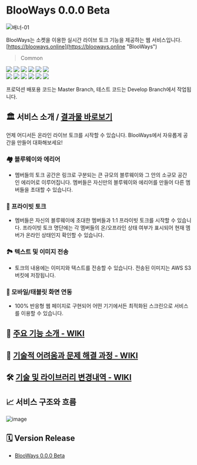 # BlooWays 0.0.0 Beta

![배너-01](https://github.com/yjglab/BlooWays/assets/70316567/d92f140a-bb2e-4261-8b19-4e0bf47c1f34.png)

BlooWays는 소켓을 이용한 실시간 라이브 토크 기능을 제공하는 웹 서비스입니다.
[https://blooways.online](https://blooways.online "BlooWays")

> Common

<div> 
<img src="https://img.shields.io/badge/TypeScript-3178C6?style=for-the-badge&logo=TypeScript&logoColor=white">
<img src="https://img.shields.io/badge/React-61DAFB?style=for-the-badge&logo=React&logoColor=white">
<img src="https://img.shields.io/badge/React--Router-CA4245?style=for-the-badge&logo=reactrouter&logoColor=white">
<img src="https://img.shields.io/badge/SWR-000000?style=for-the-badge&logo=vercel&logoColor=white">
<img src="https://img.shields.io/badge/Tailwindcss-06B6D4?style=for-the-badge&logo=Tailwindcss&logoColor=black">
<img src="https://img.shields.io/badge/Styled--components-DB7093?style=for-the-badge&logo=styledcomponents&logoColor=white">
</div>

<div > 
<img src="https://img.shields.io/badge/Express-000000?style=for-the-badge&logo=Express&logoColor=white">
<img src="https://img.shields.io/badge/Socket.io-010101?style=for-the-badge&logo=socketdotio&logoColor=white">
<img src="https://img.shields.io/badge/mysql-4479A1?style=for-the-badge&logo=mysql&logoColor=white">
<img src="https://img.shields.io/badge/Sequelize-52B0E7?style=for-the-badge&logo=Sequelize&logoColor=white">
<img src="https://img.shields.io/badge/AmazonAWS-232F3E?style=for-the-badge&logo=AmazonAWS&logoColor=white">
<img src="https://img.shields.io/badge/amazon--s3-569A31?style=for-the-badge&logo=amazons3&logoColor=white">
</div>

프로덕션 배포용 코드는 Master Branch, 테스트 코드는 Develop Branch에서 작업됩니다.

## 🏛 서비스 소개 / [결과물 바로보기](https://blooways.online)

언제 어디서든 온라인 라이브 토크를 시작할 수 있습니다. BlooWays에서 자유롭게 공간을 만들어 대화해보세요!

### 🏘 블루웨이와 에리어

- 멤버들의 토크 공간은 링크로 구분되는 큰 규모의 블루웨이와 그 안의 소규모 공간인 에리어로 이루어집니다. 멤버들은 자신만의 블루웨이와 에리어를 만들어 다른 멤버들을 초대할 수 있습니다.

### 🤫 프라이빗 토크

- 멤버들은 자신의 블루웨이에 초대한 멤버들과 1:1 프라이빗 토크를 시작할 수 있습니다. 프라이빗 토크 명단에는 각 멤버들의 온/오프라인 상태 여부가 표시되어 현재 멤버가 온라인 상태인지 확인할 수 있습니다.

### 🏞 텍스트 및 이미지 전송

- 토크의 내용에는 이미지와 텍스트를 전송할 수 있습니다. 전송된 이미지는 AWS S3 버킷에 저장됩니다.

### 📱 모바일/태블릿 화면 연동

- 100% 반응형 웹 페이지로 구현되어 어떤 기기에서든 최적화된 스크린으로 서비스를 이용할 수 있습니다.

## 🔖 [주요 기능 소개 - WIKI](https://github.com/yjglab/BlooWays/wiki/%EC%A3%BC%EC%9A%94-%EA%B8%B0%EB%8A%A5-%EC%86%8C%EA%B0%9C)

## 🧩 [기술적 어려움과 문제 해결 과정 - WIKI](https://github.com/yjglab/BlooWays/wiki/%EA%B8%B0%EC%88%A0%EC%A0%81-%EC%96%B4%EB%A0%A4%EC%9B%80%EA%B3%BC-%EB%AC%B8%EC%A0%9C-%ED%95%B4%EA%B2%B0-%EA%B3%BC%EC%A0%95)

## 🛠 [기술 및 라이브러리 변경내역 - WIKI](https://github.com/yjglab/BlooWays/wiki/%EA%B8%B0%EC%88%A0-%EB%B0%8F-%EB%9D%BC%EC%9D%B4%EB%B8%8C%EB%9F%AC%EB%A6%AC-%EB%B3%80%EA%B2%BD%EB%82%B4%EC%97%AD)

## 📈 서비스 구조와 흐름

![image](https://github.com/yjglab/BlooWays/assets/70316567/eac01c88-ff07-4e71-a132-236598a347f9)

## 🗓 Version Release

- [BlooWays 0.0.0 Beta](https://github.com/yjglab/BlooWays/releases/tag/BlooWays-0.0.0 "BlooWays")
